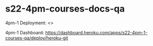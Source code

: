 # s22-4pm-courses-docs-qa

4pm-1 Deployment: <>

4pm-1 Dashboard: <https://dashboard.heroku.com/apps/s22-4pm-1-courses-qa/deploy/heroku-git>